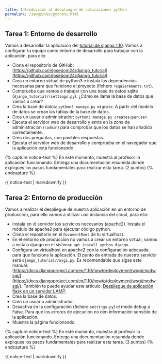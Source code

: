```yaml
---
title: Introducción al despliegue de aplicaciones python
permalink: /iawgs/u03/python1.html
---
```


## Tarea 1: Entorno de desarrollo 

Vamos a desarrollar la aplicación del [tutorial de django 1.10](https://docs.djangoproject.com/en/1.10/intro/tutorial01/). Vamos a configurar tu equipo como entorno de desarrollo para trabajar con la aplicación, para ello:

* Clona el repositorio de GitHub: [https://github.com/josedom24/django_tutorial](https://github.com/josedom24/django_tutorial).
* Crea un entorno virtual de python3 e instala las dependencias necesarias para que funcione el proyecto (fichero `requierements.txt`).
* Comprueba que vamos a trabajar con una base de datos sqlite (`django_tutorial/\settings.py`). ¿Cómo se llama la base de datos que vamos a crear?
* Crea la base de datos: `python3 manage.py migrate`. A partir del modelo de datos se crean las tablas de la base de datos.
* Crea un usuario administrador: `python3 manage.py createsuperuser`.
* Ejecuta el servidor web de desarrollo y entra en la zona de administración (`\admin`) para comprobar que los datos se han añadido correctamente.
* Crea dos preguntas, con posibles respuestas.
* Ejecuta el servidor web de desarrollo y comprueba en el navegador que la aplicación está funcionando.

{% capture notice-text %}
En este momento, muestra al profesor la aplicación funcionando. Entrega una documentación resumida donde expliques los pasos fundamentales para realizar esta tarea. (2 puntos)
{% endcapture %}<div class="notice--info">{{ notice-text | markdownify }}</div>

## Tarea 2: Entorno de producción

Vamos a realizar el despliegue de nuestra aplicación en un entorno de producción, para ello vamos a utilizar una instancia del cloud, para ello:

* Instala en el servidor los servicios necesarios (apache2). Instala el módulo de apache2 para ejecutar código python.
* Clona el repositorio en el `DocumentRoot` de tu virtualhost.
* En el entorno de producción no vamos a crear un entorno virtual, vamos a instala django en el sistema: `apt install python-django`.
* Configura un virtualhost en apache2 con la configuración adecuada para que funcione la aplicación. El punto de entrada de nuestro servidor será `django_tutorial//wsgi.py`. Es recomendable que sigas este manual: [https://docs.djangoproject.com/en/1.10/howto/deployment/wsgi/modwsgi/](https://docs.djangoproject.com/en/1.10/howto/deployment/wsgi/modwsgi/). También te puede ayudar este artículo: [Despliegue de aplicación flask en un servidor LAMP](https://plataforma.josedomingo.org/pledin/cursos/flask/curso/u33/). 
* Crea la base de datos.
* Crea un usuario administrador.
* Desactiva en la configuración (fichero `settings.py`) el modo debug a False. Para que los errores de ejecución no den información sensible de la aplicación.
* Muestra la página funcionando.

{% capture notice-text %}
En este momento, muestra al profesor la aplicación funcionando. Entrega una documentación resumida donde expliques los pasos fundamentales para realizar esta tarea. (3 puntos)
{% endcapture %}<div class="notice--info">{{ notice-text | markdownify }}</div>

